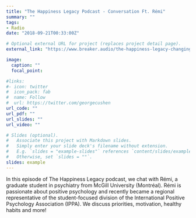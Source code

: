 ```yaml
---
title: "The Happiness Legacy Podcast - Conversation Ft. Rémi"
summary: ""
tags:
- Radio
date: "2018-09-21T00:33:00Z"

# Optional external URL for project (replaces project detail page).
external_link: "https://www.breaker.audio/the-happiness-legacy-changing-the-world-one-student-at-a-time/e/37002354"

image:
  caption: ""
  focal_point:

#links:
#- icon: twitter
#  icon_pack: fab
#  name: Follow
#  url: https://twitter.com/georgecushen
url_code: ""
url_pdf: ""
url_slides: ""
url_video: ""

# Slides (optional).
#   Associate this project with Markdown slides.
#   Simply enter your slide deck's filename without extension.
#   E.g. `slides = "example-slides"` references `content/slides/example-slides.md`.
#   Otherwise, set `slides = ""`.
slides: example
---
```


In this episode of The Happiness Legacy podcast, we chat with Rémi, a graduate student in psychiatry from McGill University (Montréal). Rémi is passionate about positive psychology and recently became a regional representative of the student-focused division of the International Positive Psychology Association (IPPA). We discuss priorities, motivation, healthy habits and more!
